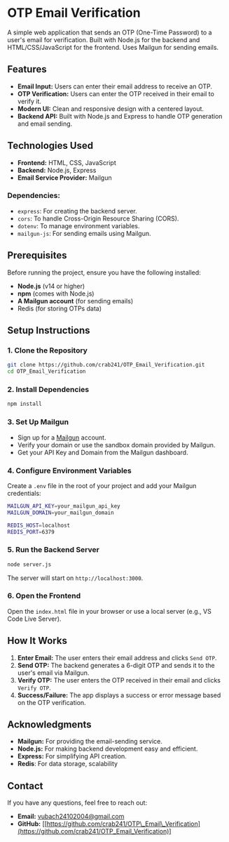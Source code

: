 # OTP Email Verification

A simple web application that sends an OTP (One-Time Password) to a user's email for verification. Built with Node.js for the backend and HTML/CSS/JavaScript for the frontend. Uses Mailgun for sending emails.

## Features

- **Email Input:** Users can enter their email address to receive an OTP.
- **OTP Verification:** Users can enter the OTP received in their email to verify it.
- **Modern UI:** Clean and responsive design with a centered layout.
- **Backend API:** Built with Node.js and Express to handle OTP generation and email sending.

## Technologies Used

- **Frontend:** HTML, CSS, JavaScript
- **Backend:** Node.js, Express
- **Email Service Provider:** Mailgun

### Dependencies:

- `express`: For creating the backend server.
- `cors`: To handle Cross-Origin Resource Sharing (CORS).
- `dotenv`: To manage environment variables.
- `mailgun-js`: For sending emails using Mailgun.

## Prerequisites

Before running the project, ensure you have the following installed:

- **Node.js** (v14 or higher)
- **npm** (comes with Node.js)
- **A Mailgun account** (for sending emails)
- Redis (for storing OTPs data)

## Setup Instructions

### 1. Clone the Repository

```sh
git clone https://github.com/crab241/OTP_Email_Verification.git
cd OTP_Email_Verification
```

### 2. Install Dependencies

```sh
npm install
```

### 3. Set Up Mailgun

- Sign up for a [Mailgun](https://www.mailgun.com/) account.
- Verify your domain or use the sandbox domain provided by Mailgun.
- Get your API Key and Domain from the Mailgun dashboard.

### 4. Configure Environment Variables

Create a `.env` file in the root of your project and add your Mailgun credentials:

```sh
MAILGUN_API_KEY=your_mailgun_api_key
MAILGUN_DOMAIN=your_mailgun_domain

REDIS_HOST=localhost
REDIS_PORT=6379
```

### 5. Run the Backend Server

```sh
node server.js
```

The server will start on `http://localhost:3000`.

### 6. Open the Frontend

Open the `index.html` file in your browser or use a local server (e.g., VS Code Live Server).

## How It Works

1. **Enter Email:** The user enters their email address and clicks `Send OTP`.
2. **Send OTP:** The backend generates a 6-digit OTP and sends it to the user's email via Mailgun.
3. **Verify OTP:** The user enters the OTP received in their email and clicks `Verify OTP`.
4. **Success/Failure:** The app displays a success or error message based on the OTP verification.

## Acknowledgments

- **Mailgun:** For providing the email-sending service.
- **Node.js:** For making backend development easy and efficient.
- **Express:** For simplifying API creation.
- **Redis**: For data storage, scalability

## Contact

If you have any questions, feel free to reach out:

- **Email:** [vubach24102004@gmail.com](mailto\:vubach24102004@gmail.com)
- **GitHub:** [[https://github.com/crab241/OTP\_Email\_Verification](https://github.com/crab241/OTP_Email_Verification)]

